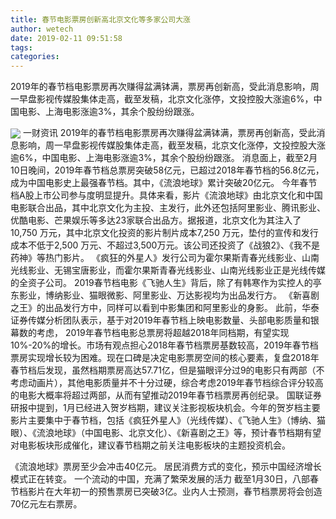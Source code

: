 ```yaml
---
title: 春节电影票房创新高北京文化等多家公司大涨
author: wetech
date: 2019-02-11 09:51:58
tags: 
categories: 
---
```

2019年的春节档电影票房再次赚得盆满钵满，票房再创新高，受此消息影响，周一早盘影视传媒股集体走高，截至发稿，北京文化涨停，文投控股大涨逾6%，中国电影、上海电影涨逾3%，其余个股纷纷跟涨。
<!-- more -->
<img align="center" border="0" src="https://imgcdn.yicai.com/uppics/images/2019/02/0fd8d4d384b88fc7c4fdfdbba60653b7.jpg" />
一财资讯
2019年的春节档电影票房再次赚得盆满钵满，票房再创新高，受此消息影响，周一早盘影视传媒股集体走高，截至发稿，北京文化涨停，文投控股大涨逾6%，中国电影、上海电影涨逾3%，其余个股纷纷跟涨。
消息面上，截至2月10日晚间，2019年春节档总票房突破58亿元，已超过2018年春节档的56.8亿元，成为中国电影史上最强春节档。其中，《流浪地球》累计突破20亿元。
今年春节档A股上市公司参与度明显提升。具体来看，影片《流浪地球》由北京文化和中国电影联合出品，其中北京文化为主投、主发行，此外还包括阿里影业、腾讯影业、优酷电影、芒果娱乐等多达23家联合出品方。据报道，北京文化为其注入了10,750 万元，其中北京文化投资的影片制片成本7,250 万元，垫付的宣传和发行成本不低于2,500 万元、不超过3,500万元。该公司还投资了《战狼2》、《我不是药神》等热门影片。
《疯狂的外星人》发行公司为霍尔果斯青春光线影业、山南光线影业、无锡宝唐影业，而霍尔果斯青春光线影业、山南光线影业正是光线传媒的全资子公司。
2019春节档电影《飞驰人生》背后，除了有韩寒作为实控人的亭东影业，博纳影业、猫眼微影、阿里影业、万达影视均为出品发行方。
《新喜剧之王》的出品发行方中，同样可以看到中影集团和阿里影业的身影。
此前，华泰证券传媒分析团队表示，基于对2019年春节档上映电影数量、头部电影质量和银幕数的考虑， 2019年春节档电影总票房将超越2018年同档期，有望实现10%-20%的增长。市场有观点担心2018年春节档票房基数较高，2019年春节档票房实现增长较为困难。现在口碑是决定电影票房空间的核心要素，复盘2018年春节档后发现，虽然档期票房高达57.71亿，但是猫眼评分过9的电影只有两部（不考虑动画片），其他电影质量并不十分过硬，综合考虑2019年春节档综合评分较高的电影大概率将超过两部，从而有望推动2019年春节档票房再创纪录。
国联证券研报中提到，1月已经进入贺岁档期，建议关注影视板块机会。今年的贺岁档主要影片主要集中于春节档，包括《疯狂外星人》（光线传媒）、《飞驰人生》（博纳、猫眼）、《流浪地球》（中国电影、北京文化）、《新喜剧之王》等，预计春节档期有望对电影板块形成催化，建议春节档期之前关注电影板块的主题投资机会。
 
 
《流浪地球》票房至少会冲击40亿元。
居民消费方式的变化，预示中国经济增长模式正在转变。
一个流动的中国，充满了繁荣发展的活力
截至1月30日，八部春节档影片在大年初一的预售票房已突破3亿。业内人士预测，春节档票房将会创造70亿元左右票房。
